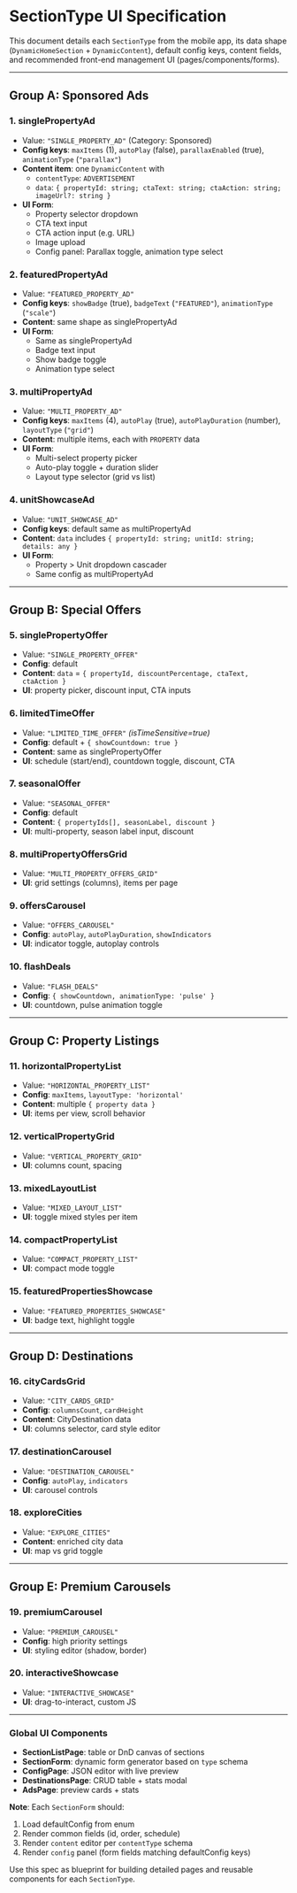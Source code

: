 # SectionType UI Specification

This document details each `SectionType` from the mobile app, its data shape (`DynamicHomeSection` + `DynamicContent`), default config keys, content fields, and recommended front-end management UI (pages/components/forms).

---

## Group A: Sponsored Ads

### 1. singlePropertyAd
- Value: `"SINGLE_PROPERTY_AD"`  (Category: Sponsored)
- **Config keys**: `maxItems` (1), `autoPlay` (false), `parallaxEnabled` (true), `animationType` (`"parallax"`)
- **Content item**: one `DynamicContent` with
  - `contentType`: `ADVERTISEMENT`
  - `data`: `{ propertyId: string; ctaText: string; ctaAction: string; imageUrl?: string }`
- **UI Form**:
  - Property selector dropdown
  - CTA text input
  - CTA action input (e.g. URL)
  - Image upload
  - Config panel: Parallax toggle, animation type select

### 2. featuredPropertyAd
- Value: `"FEATURED_PROPERTY_AD"`
- **Config keys**: `showBadge` (true), `badgeText` (`"FEATURED"`), `animationType` (`"scale"`)
- **Content**: same shape as singlePropertyAd
- **UI Form**:
  - Same as singlePropertyAd
  - Badge text input
  - Show badge toggle
  - Animation type select

### 3. multiPropertyAd
- Value: `"MULTI_PROPERTY_AD"`
- **Config keys**: `maxItems` (4), `autoPlay` (true), `autoPlayDuration` (number), `layoutType` (`"grid"`)
- **Content**: multiple items, each with `PROPERTY` data
- **UI Form**:
  - Multi-select property picker
  - Auto-play toggle + duration slider
  - Layout type selector (grid vs list)

### 4. unitShowcaseAd
- Value: `"UNIT_SHOWCASE_AD"`
- **Config keys**: default same as multiPropertyAd
- **Content**: `data` includes `{ propertyId: string; unitId: string; details: any }`
- **UI Form**:
  - Property > Unit dropdown cascader
  - Same config as multiPropertyAd

---
## Group B: Special Offers

### 5. singlePropertyOffer
- Value: `"SINGLE_PROPERTY_OFFER"`
- **Config**: default
- **Content**: `data` = `{ propertyId, discountPercentage, ctaText, ctaAction }`
- **UI**: property picker, discount input, CTA inputs

### 6. limitedTimeOffer
- Value: `"LIMITED_TIME_OFFER"`  *(isTimeSensitive=true)*
- **Config**: default + `{ showCountdown: true }`
- **Content**: same as singlePropertyOffer
- **UI**: schedule (start/end), countdown toggle, discount, CTA

### 7. seasonalOffer
- Value: `"SEASONAL_OFFER"`
- **Config**: default
- **Content**: `{ propertyIds[], seasonLabel, discount }`
- **UI**: multi-property, season label input, discount

### 8. multiPropertyOffersGrid
- Value: `"MULTI_PROPERTY_OFFERS_GRID"`
- **UI**: grid settings (columns), items per page

### 9. offersCarousel
- Value: `"OFFERS_CAROUSEL"`
- **Config**: `autoPlay`, `autoPlayDuration`, `showIndicators`
- **UI**: indicator toggle, autoplay controls

### 10. flashDeals
- Value: `"FLASH_DEALS"`
- **Config**: `{ showCountdown, animationType: 'pulse' }`
- **UI**: countdown, pulse animation toggle

---
## Group C: Property Listings

### 11. horizontalPropertyList
- Value: `"HORIZONTAL_PROPERTY_LIST"`
- **Config**: `maxItems`, `layoutType: 'horizontal'`
- **Content**: multiple `{ property data }`
- **UI**: items per view, scroll behavior

### 12. verticalPropertyGrid
- Value: `"VERTICAL_PROPERTY_GRID"`
- **UI**: columns count, spacing

### 13. mixedLayoutList
- Value: `"MIXED_LAYOUT_LIST"`
- **UI**: toggle mixed styles per item

### 14. compactPropertyList
- Value: `"COMPACT_PROPERTY_LIST"`
- **UI**: compact mode toggle

### 15. featuredPropertiesShowcase
- Value: `"FEATURED_PROPERTIES_SHOWCASE"`
- **UI**: badge text, highlight toggle

---
## Group D: Destinations

### 16. cityCardsGrid
- Value: `"CITY_CARDS_GRID"`
- **Config**: `columnsCount`, `cardHeight`
- **Content**: CityDestination data
- **UI**: columns selector, card style editor

### 17. destinationCarousel
- Value: `"DESTINATION_CAROUSEL"`
- **Config**: `autoPlay`, `indicators`
- **UI**: carousel controls

### 18. exploreCities
- Value: `"EXPLORE_CITIES"`
- **Content**: enriched city data
- **UI**: map vs grid toggle

---
## Group E: Premium Carousels

### 19. premiumCarousel
- Value: `"PREMIUM_CAROUSEL"`
- **Config**: high priority settings
- **UI**: styling editor (shadow, border)

### 20. interactiveShowcase
- Value: `"INTERACTIVE_SHOWCASE"`
- **UI**: drag-to-interact, custom JS

---

### Global UI Components

- **SectionListPage**: table or DnD canvas of sections
- **SectionForm**: dynamic form generator based on `type` schema
- **ConfigPage**: JSON editor with live preview
- **DestinationsPage**: CRUD table + stats modal
- **AdsPage**: preview cards + stats

**Note**: Each `SectionForm` should:
1. Load defaultConfig from enum
2. Render common fields (id, order, schedule)
3. Render `content` editor per `contentType` schema
4. Render `config` panel (form fields matching defaultConfig keys)

Use this spec as blueprint for building detailed pages and reusable components for each `SectionType`.
